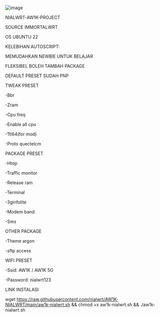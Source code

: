 ![image](https://github.com/user-attachments/assets/0e8490bd-eed7-4b56-ac96-61c832444ca3)

NIALWRT-AW1K-PROJECT

SOURCE IMMORTALWRT

OS UBUNTU 22

KELEBIHAN AUTOSCRIPT:

MEMUDAHKAN NEWBIE UNTUK BELAJAR

FLEKSIBEL BOLEH TAMBAH PACKAGE

DEFAULT PRESET SUDAH PNP

TWEAK PRESET

-Bbr

-Zram

-Cpu freq

-Enable all cpu

-Ttl64(for mod)

-Proto quectelcm

PACKAGE PRESET

-Htop

-Traffic monitor

-Release ram

-Terminal

-3ginfolite

-Modem band

-Sms

OTHER PACKAGE

-Theme argon

-sftp access

WIFI PRESET

-Ssid: AW1K / AW1K 5G

-Password: nialwrt123

LINK INSTALASI

wget https://raw.githubusercontent.com/nialwrt/AW1K-NIALWRT/main/aw1k-nialwrt.sh && chmod +x aw1k-nialwrt.sh && ./aw1k-nialwrt.sh
